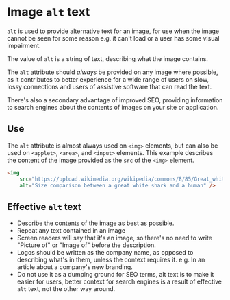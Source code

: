 # Image `alt` text

`alt` is used to provide alternative text for an image, for use when the image cannot be seen for some reason e.g. it can't load or a user has some visual impairment.

The value of `alt` is a string of text, describing what the image contains.

The `alt` attribute should *always* be provided on any image where possible, as it contributes to better experience for a wide range of users on slow, lossy connections and users of assistive software that can read the text.

There's also a secondary advantage of improved SEO, providing information to search engines about the contents of images on your site or application.

## Use

The `alt` attribute is almost always used on `<img>` elements, but can also be used on `<applet>`, `<area>`, and `<input>` elements. This example describes the content of the image provided as the `src` of the `<img>` element.

```html
<img
    src="https://upload.wikimedia.org/wikipedia/commons/8/85/Great_white_shark_size_comparison.svg"
    alt="Size comparison between a great white shark and a human" />
```

## Effective `alt` text

- Describe the contents of the image as best as possible.
- Repeat any text contained in an image
- Screen readers will say that it's an image, so there's no need to write "Picture of" or "Image of" before the description.
- Logos should be written as the company name, as opposed to describing what's in them, unless the context requires it. e.g. In an article about a company's new branding.
- Do not use it as a dumping ground for SEO terms, alt text is to make it easier for users, better context for search engines is a result of effective `alt` text, not the other way around.
